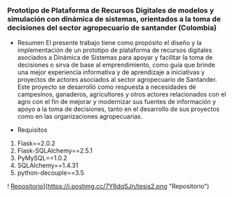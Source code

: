 ### **Prototipo de Plataforma de Recursos Digitales de modelos y simulación con dinámica de sistemas, orientados a la toma de decisiones del sector agropecuario de santander (Colombia)**

- Resumen
El presente trabajo tiene como propósito el diseño y la implementación de un prototipo de plataforma de recursos digitales asociados a Dinámica de Sistemas para apoyar y facilitar la toma de decisiones o sirva de base al emprendimiento, como guía que brinde una mejor experiencia informativa y de aprendizaje a iniciativas y proyectos de actores asociados al sector agropecuario de Santander. Este proyecto se desarrolló como respuesta a necesidades de campesinos, ganaderos, agricultores y otros actores relacionados con el agro con el fin de mejorar y modernizar sus fuentes de información y apoyo a la toma de decisiones, tanto en el desarrollo de sus proyectos como en las organizaciones agropecuarias.

- Requisitos
1.  Flask==2.0.2
2. Flask-SQLAlchemy==2.5.1
3. PyMySQL==1.0.2
4. SQLAlchemy==1.4.31
5. python-decouple==3.5

! [Repositorio](1 "Repositorio")](https://i.postimg.cc/7Y6dqSJn/tesis2.png "Repositorio")

